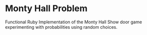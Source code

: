 # Monty Hall Problem

Functional Ruby Implementation of the Monty Hall Show door game experimenting
with probabilities using random choices.
